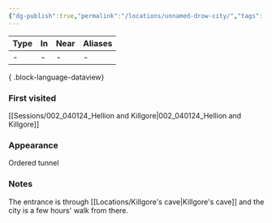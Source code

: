 ```yaml
---
{"dg-publish":true,"permalink":"/locations/unnamed-drow-city/","tags":["location"],"dgShowBacklinks":true,"dgShowLocalGraph":true,"noteIcon":"location","created":"2024-01-05T18:49:38.652+01:00","updated":"2024-01-18T10:46:22.882+01:00"}
---
```


| Type | In | Near | Aliases |
| ---- | -- | ---- | ------- |
| \-   | \- | \-   | \-      |

{ .block-language-dataview}
### First visited
[[Sessions/002_040124_Hellion and Killgore\|002_040124_Hellion and Killgore]]
### Appearance
Ordered tunnel
### Notes
The entrance is through [[Locations/Killgore's cave\|Killgore's cave]] and the city is a few hours' walk from there.